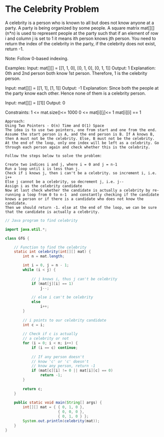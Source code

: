 # The Celebrity Problem

A celebrity is a person who is known to all but does not know anyone at a party. A party is being organized by some people. 
A square matrix mat[][] (n*n) is used to represent people at the party such that if an element of row i and column j is set to 1 it means ith person knows jth person. 
You need to return the index of the celebrity in the party, if the celebrity does not exist, return -1.

Note: Follow 0-based indexing.

Examples:
Input: mat[][] = [[1, 1, 0], [0, 1, 0], [0, 1, 1]]
Output: 1
Explanation: 0th and 2nd person both know 1st person. Therefore, 1 is the celebrity person. 

Input: mat[][] = [[1, 1], [1, 1]]
Output: -1
Explanation: Since both the people at the party know each other. Hence none of them is a celebrity person.

Input: mat[][] = [[1]]
Output: 0

Constraints:
1 <= mat.size()<= 1000
0 <= mat[i][j]<= 1
mat[i][i] == 1

```
Approach:
Using Two Pointers - O(n) Time and O(1) Space
The idea is to use two pointers, one from start and one from the end. Assume the start person is A, and the end person is B. If A knows B, then A must not be the celebrity. Else, B must not be the celebrity. At the end of the loop, only one index will be left as a celebrity. Go through each person again and check whether this is the celebrity. 

Follow the steps below to solve the problem:

Create two indices i and j, where i = 0 and j = n-1
Run a loop until i is less than j.
Check if i knows j, then i can't be a celebrity. so increment i, i.e. i++
Else j cannot be a celebrity, so decrement j, i.e. j--
Assign i as the celebrity candidate
Now at last check whether the candidate is actually a celebrity by re-running a loop from 0 to n-1  and constantly checking if the candidate knows a person or if there is a candidate who does not know the candidate.
Then we should return -1. else at the end of the loop, we can be sure that the candidate is actually a celebrity.
```

```java
// Java program to find celebrity

import java.util.*;

class GfG {

    // Function to find the celebrity
    static int celebrity(int[][] mat) {
        int n = mat.length;

        int i = 0, j = n - 1;
        while (i < j) {
            
            // j knows i, thus j can't be celebrity
            if (mat[j][i] == 1)
                j--;
            
            // else i can't be celebrity
            else
                i++;
        }
    
        // i points to our celebrity candidate
        int c = i;
    
        // Check if c is actually
        // a celebrity or not
        for (i = 0; i < n; i++) {
            if (i == c) continue;
            
            // If any person doesn't
            // know 'c' or 'c' doesn't
            // know any person, return -1
            if (mat[c][i] != 0 || mat[i][c] == 0)
                return -1;
        }
    
        return c;
    }
    
    public static void main(String[] args) {
        int[][] mat = { { 0, 1, 0 },
                        { 0, 0, 0 },
                        { 0, 1, 0 } };
        System.out.println(celebrity(mat));
    }
}
```
